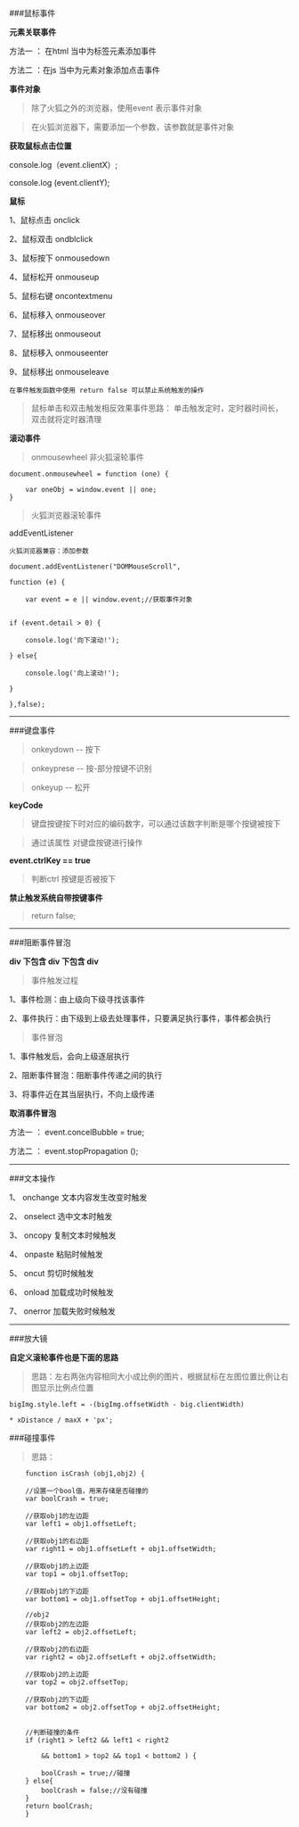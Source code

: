 ###鼠标事件

**元素关联事件**

方法一 ： 在html 当中为标签元素添加事件

方法二 ：在js 当中为元素对象添加点击事件 

**事件对象**

>除了火狐之外的浏览器，使用event 表示事件对象

>在火狐浏览器下，需要添加一个参数，该参数就是事件对象


**获取鼠标点击位置**

console.log（event.clientX）;

console.log (event.clientY);

**鼠标**

1、鼠标点击   onclick

2、鼠标双击		ondblclick

3、鼠标按下		onmousedown

4、鼠标松开		onmouseup

5、鼠标右键		oncontextmenu 

6、鼠标移入		onmouseover

7、鼠标移出		onmouseout

8、鼠标移入		onmouseenter

9、鼠标移出		onmouseleave

	在事件触发函数中使用 return false 可以禁止系统触发的操作
	
	
>鼠标单击和双击触发相反效果事件思路：
>单击触发定时，定时器时间长，双击就将定时器清理


**滚动事件**

>onmousewheel 非火狐滚轮事件

	
	document.onmousewheel = function (one) {
	
		var oneObj = window.event || one;
	}

>火狐浏览器滚轮事件

addEventListener 
	
	火狐浏览器兼容：添加参数
	
	document.addEventListener("DOMMouseScroll",
	
	function (e) {
	
		var event = e || window.event;//获取事件对象
		
		
	if (event.detail > 0) {
	
		console.log('向下滚动!');
		
	} else{
	
		console.log('向上滚动!');
		
	}
	
	},false);

***

###键盘事件

>onkeydown -- 按下

>onkeyprese -- 按-部分按键不识别

>onkeyup -- 松开

**keyCode**

>键盘按键按下时对应的编码数字，可以通过该数字判断是哪个按键被按下

>通过该属性 对键盘按键进行操作

**event.ctrlKey == true**

>判断ctrl 按键是否被按下

**禁止触发系统自带按键事件**

>return false;

***

###阻断事件冒泡

**div 下包含 div 下包含 div**

>事件触发过程

1、事件检测：由上级向下级寻找该事件

2、事件执行：由下级到上级去处理事件，只要满足执行事件，事件都会执行

>事件冒泡

1、事件触发后，会向上级逐层执行

2、阻断事件冒泡：阻断事件传递之间的执行

3、将事件近在其当层执行，不向上级传递

**取消事件冒泡**

方法一 ： event.concelBubble = true;

方法二 ： event.stopPropagation ();


<hr>

###文本操作

1、 onchange 文本内容发生改变时触发

2、 onselect  选中文本时触发

3、 oncopy 	复制文本时候触发

4、 onpaste	粘贴时候触发

5、 oncut 		剪切时候触发

6、 onload 	加载成功时候触发

7、 onerror  加载失败时候触发 	


***

###放大镜

**自定义滚轮事件也是下面的思路**

>思路：左右两张内容相同大小成比例的图片，根据鼠标在左图位置比例让右图显示比例点位置

	bigImg.style.left = -(bigImg.offsetWidth - big.clientWidth)
	
	* xDistance / maxX + 'px';


###碰撞事件

>思路：

```
	function isCrash (obj1,obj2) { 
	
	//设置一个bool值，用来存储是否碰撞的
	var boolCrash = true;
	
	//获取obj1的左边距
	var left1 = obj1.offsetLeft;
	
	//获取obj1的右边距
	var right1 = obj1.offsetLeft + obj1.offsetWidth;
	
	//获取obj1的上边距
	var top1 = obj1.offsetTop;
	
	//获取obj1的下边距
	var bottom1 = obj1.offsetTop + obj1.offsetHeight;
	
	//obj2
	//获取obj2的左边距
	var left2 = obj2.offsetLeft;
	
	//获取obj2的右边距
	var right2 = obj2.offsetLeft + obj2.offsetWidth;
	
	//获取obj2的上边距
	var top2 = obj2.offsetTop;
	
	//获取obj2的下边距
	var bottom2 = obj2.offsetTop + obj2.offsetHeight;
	
	
	//判断碰撞的条件
	if (right1 > left2 && left1 < right2 
	
		&& bottom1 > top2 && top1 < bottom2 ) {
		
		boolCrash = true;//碰撞
	} else{
		boolCrash = false;//没有碰撞
	}
	return boolCrash;
	}
	
```
